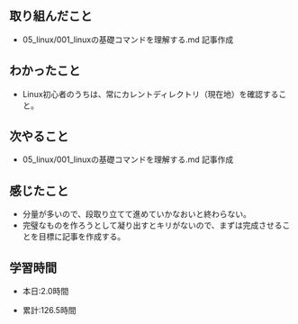 ## 取り組んだこと

-  05_linux/001_linuxの基礎コマンドを理解する.md 記事作成

 
## わかったこと
- Linux初心者のうちは、常にカレントディレクトリ（現在地）を確認すること。


## 次やること
-  05_linux/001_linuxの基礎コマンドを理解する.md 記事作成
 

## 感じたこと
- 分量が多いので、段取り立てて進めていかなおいと終わらない。
- 完璧なものを作ろうとして凝り出すとキリがないので、まずは完成させることを目標に記事を作成する。


## 学習時間
- 本日:2.0時間

- 累計:126.5時間

